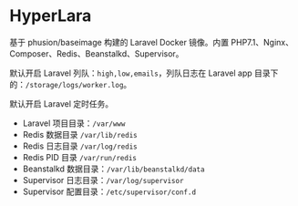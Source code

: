 # HyperLara

基于 phusion/baseimage 构建的 Laravel Docker 镜像。内置 PHP7.1、Nginx、Composer、Redis、Beanstalkd、Supervisor。

默认开启 Laravel 列队：`high,low,emails`，列队日志在 Laravel app 目录下的：`/storage/logs/worker.log`。

默认开启 Laravel 定时任务。

- Laravel 项目目录：`/var/www`
- Redis 数据目录 `/var/lib/redis`
- Redis 日志目录 `/var/log/redis`
- Redis PID 目录 `/var/run/redis`
- Beanstalkd 数据目录：`/var/lib/beanstalkd/data`
- Supervisor 日志目录：`/var/log/supervisor`
- Supervisor 配置目录：`/etc/supervisor/conf.d`